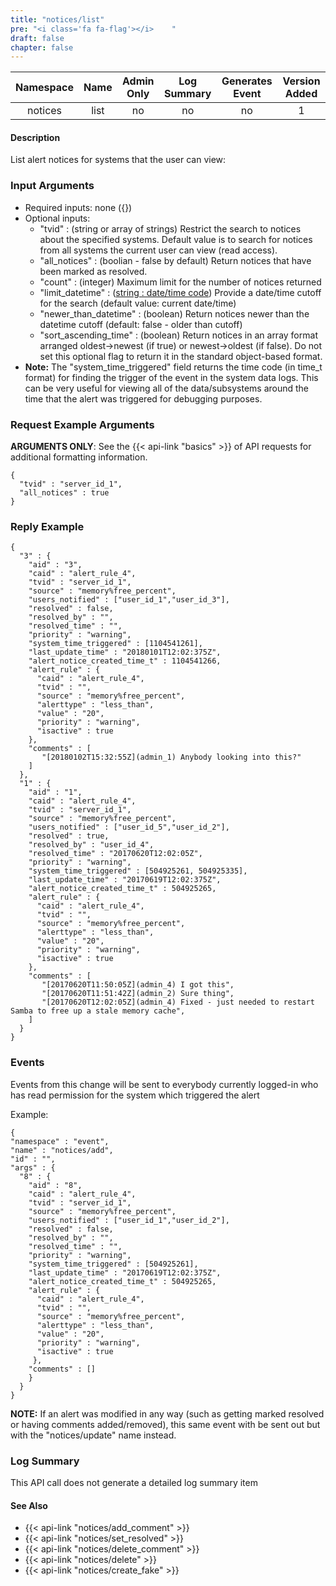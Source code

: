 ```yaml
---
title: "notices/list"
pre: "<i class='fa fa-flag'></i>	"
draft: false
chapter: false
---
```


| Namespace | Name | Admin Only | Log Summary | Generates Event | Version Added
|:----------------:|:--------:|:--------:|:--------:|:--------:|:---:|
| notices | list | no | no | no | 1 |

#### Description
List alert notices for systems that the user can view:

### Input Arguments
* Required inputs: none ({})
* Optional inputs:
   * "tvid" : (string or array of strings) Restrict the search to notices about the specified systems. Default value is to search for notices from all systems the current user can view (read access).
   * "all_notices" : (boolian - false by default) Return notices that have been marked as resolved.
   * "count" : (integer) Maximum limit for the number of notices returned
   * "limit_datetime" : ([string : date/time code](#input_time_codes)) Provide a date/time cutoff for the search (default value: current date/time)
   * "newer_than_datetime" : (boolean) Return notices newer than the datetime cutoff (default: false - older than cutoff)
   * "sort_ascending_time" : (boolean) Return notices in an array format arranged oldest->newest (if true) or newest->oldest (if false). Do not set this optional flag to return it in the standard object-based format.
* **Note:** The "system_time_triggered" field returns the time code (in time_t format) for finding the trigger of the event in the system data logs. This can be very useful for viewing all of the data/subsystems around the time that the alert was triggered for debugging purposes.


### Request Example Arguments
**ARGUMENTS ONLY**: See the {{< api-link "basics" >}} of API requests for additional formatting information.

```
{
  "tvid" : "server_id_1",
  "all_notices" : true
}
```

### Reply Example
```
{
  "3" : {
    "aid" : "3",
    "caid" : "alert_rule_4",
    "tvid" : "server_id_1",
    "source" : "memory%free_percent",
    "users_notified" : ["user_id_1","user_id_3"],
    "resolved" : false,
    "resolved_by" : "",
    "resolved_time" : "",
    "priority" : "warning",
    "system_time_triggered" : [1104541261],
    "last_update_time" : "20180101T12:02:375Z",
    "alert_notice_created_time_t" : 1104541266,
    "alert_rule" : {
      "caid" : "alert_rule_4",
      "tvid" : "",
      "source" : "memory%free_percent",
      "alerttype" : "less_than",
      "value" : "20",
      "priority" : "warning",
      "isactive" : true
    },
    "comments" : [
       "[20180102T15:32:55Z](admin_1) Anybody looking into this?"
    ]
  },
  "1" : {
    "aid" : "1",
    "caid" : "alert_rule_4",
    "tvid" : "server_id_1",
    "source" : "memory%free_percent",
    "users_notified" : ["user_id_5","user_id_2"],
    "resolved" : true,
    "resolved_by" : "user_id_4",
    "resolved_time" : "20170620T12:02:05Z",
    "priority" : "warning",
    "system_time_triggered" : [504925261, 504925335],
    "last_update_time" : "20170619T12:02:375Z",
    "alert_notice_created_time_t" : 504925265,
    "alert_rule" : {
      "caid" : "alert_rule_4",
      "tvid" : "",
      "source" : "memory%free_percent",
      "alerttype" : "less_than",
      "value" : "20",
      "priority" : "warning",
      "isactive" : true
    },
    "comments" : [
       "[20170620T11:50:05Z](admin_4) I got this",
       "[20170620T11:51:42Z](admin_2) Sure thing",
       "[20170620T12:02:05Z](admin_4) Fixed - just needed to restart Samba to free up a stale memory cache",
    ]
  }
}
```


### Events
Events from this change will be sent to everybody currently logged-in who has read permission for the system which triggered the alert

Example:
```
{
"namespace" : "event",
"name" : "notices/add",
"id" : "",
"args" : {
  "8" : {
    "aid" : "8",
    "caid" : "alert_rule_4",
    "tvid" : "server_id_1",
    "source" : "memory%free_percent",
    "users_notified" : ["user_id_1","user_id_2"],
    "resolved" : false,
    "resolved_by" : "",
    "resolved_time" : "",
    "priority" : "warning",
    "system_time_triggered" : [504925261],
    "last_update_time" : "20170619T12:02:375Z",
    "alert_notice_created_time_t" : 504925265,
    "alert_rule" : {
      "caid" : "alert_rule_4",
      "tvid" : "",
      "source" : "memory%free_percent",
      "alerttype" : "less_than",
      "value" : "20",
      "priority" : "warning",
      "isactive" : true
     },
    "comments" : []
    }
  }
}
```

**NOTE:** If an alert was modified in any way (such as getting marked resolved or having comments added/removed), this same event with be sent out but with the "notices/update" name instead.

### Log Summary
This API call does not generate a detailed log summary item


#### See Also
* {{< api-link "notices/add_comment" >}}
* {{< api-link "notices/set_resolved" >}}
* {{< api-link "notices/delete_comment" >}}
* {{< api-link "notices/delete" >}}
* {{< api-link "notices/create_fake" >}}
